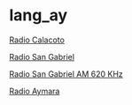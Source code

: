 # lang_ay

[Radio Calacoto](https://stream.zeno.fm/z73xx5qm8rhvv?n=748937d8129cc423d957)

[Radio San Gabriel](https://spanel.gcomstreaming.com:7004/?n=7f6ea76210c44fbf4bc1)

[Radio San Gabriel AM 620 KHz](https://spanel.gcomstreaming.com:7003/?n=d7e7834b3c50dfc90cb3)

[Radio Aymara](http://stream.zeno.fm/du0x9skxum0uv?n=227aaf111d8cebff0a39)

